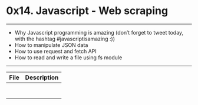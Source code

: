 # 0x14. Javascript - Web scraping
---
- Why Javascript programming is amazing (don’t forget to tweet today, with the hashtag #javascriptisamazing :))
- How to manipulate JSON data
- How to use request and fetch API
- How to read and write a file using fs module
---
| File |  Description |
| --- | --- |
| []() | |
| []() | |
| []() | |
| []() | |
| []() | |
| []() | |
| []() | |
